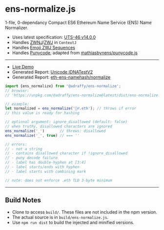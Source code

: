 # ens-normalize.js
1-file, 0-dependancy Compact ES6 Ethereum Name Service (ENS) Name Normalizer.

* Uses latest specification: [UTS-46 v14.0.0](https://unicode.org/reports/tr46/)
* Handles [ZWNJ](https://datatracker.ietf.org/doc/html/rfc5892#appendix-A.2)/[ZWJ](https://datatracker.ietf.org/doc/html/rfc5892#appendix-A.2) in `ContextJ`
* Handles [Emoji ZWJ Sequences](https://unicode.org/emoji/charts/emoji-zwj-sequences.html)
* Handles [Punycode](https://datatracker.ietf.org/doc/html/rfc3492), adapted from [mathiasbynens/punycode.js](https://github.com/mathiasbynens/punycode.js)

---

* [Live Demo](https://raffy.antistupid.com/eth/ens-resolver.html)
* Generated Report: [Unicode IDNATestV2](https://adraffy.github.io/ens-normalize.js/test/output/idna.html)
* Generated  Report: [eth-ens-namehash/normalize](https://adraffy.github.io/ens-normalize.js/test/output/ens.html)


```Javascript
import {ens_normalize} from '@adraffy/ens-normalize';
// browser: 
// 'https://unpkg.com/@adraffy/ens-normalize@latest/dist/ens-normalize.min.js'

// example:
let normalized = ens_normalize('🚴‍♂️.eth'); // throws if error
// this value is ready for hashing

// optional argument: ignore_disallowed (default: false)
// when truthy, disallowed characters are ignored 
ens_normalize('_')       // throws: disallowed
ens_normalize('_', true) // === ''

// errors:
// - not a string
// - contains disallowed character if !ignore_disallowed
// - puny decode failure
// - label has double-hyphen at [3:4]
// - label starts/ends with hyphen
// - label starts with combining mark

// note: does not enforce .eth TLD 3-byte minimum
```

---

## Build Notes

* Clone to access `build/`.  These files are not included in the npm version.
* The actual source is in `build/ens-normalize.js`.
* Use `npm run dist` to build the injected and minified versions.